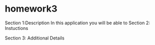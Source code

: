 # homework3

Section 1:Description
In this application you will be able to 
Section 2: Instuctions

Section 3: Additional Details
